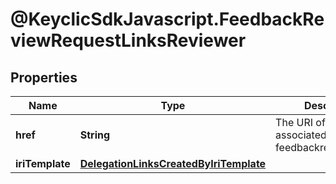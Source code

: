 # @KeyclicSdkJavascript.FeedbackReviewRequestLinksReviewer

## Properties
Name | Type | Description | Notes
------------ | ------------- | ------------- | -------------
**href** | **String** | The URI of the reviewer associated to the given feedbackreviewrequest. | [optional] 
**iriTemplate** | [**DelegationLinksCreatedByIriTemplate**](DelegationLinksCreatedByIriTemplate.md) |  | [optional] 


